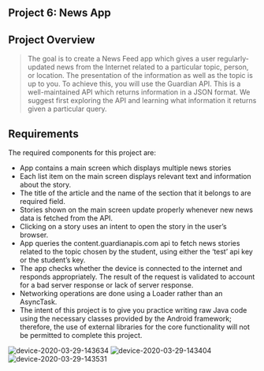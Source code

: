 ## Project 6: News App
## Project Overview
 > The goal is to create a News Feed app which gives a user regularly-updated news from the Internet related to a particular topic, person, or location. The presentation of the information as well as the topic is up to you.
To achieve this, you will use the Guardian API. This is a well-maintained API which returns information in a JSON format.
We suggest first exploring the API and learning what information it returns given a particular query.
 ## Requirements
The required components for this project are:
* App contains a main screen which displays multiple news stories
* Each list item on the main screen displays relevant text and information about the story.
* The title of the article and the name of the section that it belongs to are required field.
* Stories shown on the main screen update properly whenever new news data is fetched from the API.
* Clicking on a story uses an intent to open the story in the user’s browser.
* App queries the content.guardianapis.com api to fetch news stories related to the topic chosen by the student, using either the ‘test’ api key or the student’s key.
* The app checks whether the device is connected to the internet and responds appropriately. The result of the request is validated to account for a bad server response or lack of server response.
* Networking operations are done using a Loader rather than an AsyncTask.
* The intent of this project is to give you practice writing raw Java code using the necessary classes provided by the Android framework; therefore, the use of external libraries for the core functionality will not be permitted to complete this project.


![device-2020-03-29-143634](https://user-images.githubusercontent.com/38020305/77850204-228d2380-71d1-11ea-8d21-f54bd2e51da4.png)
![device-2020-03-29-143404](https://user-images.githubusercontent.com/38020305/77850198-1d2fd900-71d1-11ea-8675-591568051055.png)
![device-2020-03-29-143531](https://user-images.githubusercontent.com/38020305/77850201-202ac980-71d1-11ea-9daa-1f411842660e.png)
